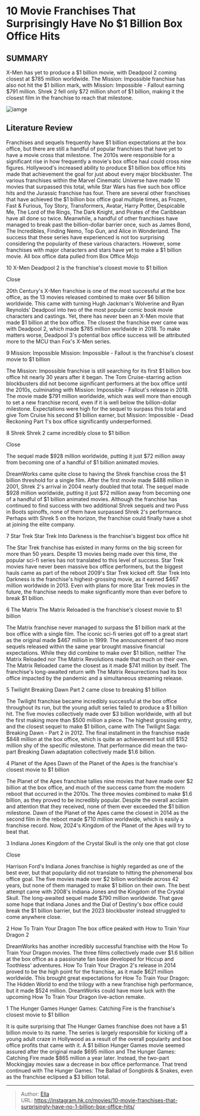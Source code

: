 # 10 Movie Franchises That Surprisingly Have No $1 Billion Box Office Hits


## SUMMARY 


X-Men
 has yet to produce a $1 billion movie, with 
Deadpool 2
 coming closest at $785 million worldwide. 
 The
 Mission: Impossible
 franchise has also not hit the $1 billion mark, with 
Mission: Impossible - Fallout
 earning $791 million. 
Shrek 2
 fell only $72 million short of $1 billion, making it the closest film in the franchise to reach that milestone. 

![iamge](https://static1.srcdn.com/wordpress/wp-content/uploads/wm/2023/12/movei-franchises-no-billion-movies-box-office.jpg)

## Literature Review



Franchises and sequels frequently have $1 billion expectations at the box office, but there are still a handful of popular franchises that have yet to have a movie cross that milestone. The 2010s were responsible for a significant rise in how frequently a movie&#39;s box office haul could cross nine figures. Hollywood&#39;s increased ability to produce $1 billion box office hits made that achievement the goal for just about every major blockbuster. The various franchises within the Marvel Cinematic Universe have made 10 movies that surpassed this total, while Star Wars has five such box office hits and the Jurassic franchise has four.
There are several other franchises that have achieved the $1 billion box office goal multiple times, as Frozen, Fast &amp; Furious, Toy Story, Transformers, Avatar, Harry Potter, Despicable Me, The Lord of the Rings, The Dark Knight, and Pirates of the Caribbean have all done so twice. Meanwhile, a handful of other franchises have managed to break past the billion-dollar barrier once, such as James Bond, The Incredibles, Finding Nemo, Top Gun, and Alice in Wonderland. The success that these series have experienced is not too surprising considering the popularity of these various characters. However, some franchises with major characters and stars have yet to make a $1 billion movie.
All box office data pulled from Box Office Mojo 










 








 10  X-Men 
Deadpool 2 is the franchise&#39;s closest movie to $1 billion


Close







20th Century&#39;s X-Men franchise is one of the most successful at the box office, as the 13 movies released combined to make over $6 billion worldwide. This came with turning Hugh Jackman&#39;s Wolverine and Ryan Reynolds&#39; Deadpool into two of the most popular comic book movie characters and castings. Yet, there has never been an X-Men movie that made $1 billion at the box office. The closest the franchise ever came was with Deadpool 2, which made $785 million worldwide in 2018. To make matters worse, Deadpool 3&#39;s potential box office success will be attributed more to the MCU than Fox&#39;s X-Men series.





 9  Mission: Impossible 
Mission: Impossible - Fallout is the franchise&#39;s closest movie to $1 billion
        

The Mission: Impossible franchise is still searching for its first $1 billion box office hit nearly 30 years after it began. The Tom Cruise-starring action blockbusters did not become significant performers at the box office until the 2010s, culminating with Mission: Impossible - Fallout&#39;s release in 2018. The movie made $791 million worldwide, which was well more than enough to set a new franchise record, even if it is well below the billion-dollar milestone. Expectations were high for the sequel to surpass this total and give Tom Cruise his second $1 billion earner, but Mission: Impossible - Dead Reckoning Part 1&#39;s box office significantly underperformed.





 8  Shrek 
Shrek 2 came incredibly close to $1 billion


Close







The sequel made $928 million worldwide, putting it just $72 million away from becoming one of a handful of $1 billion animated movies. 

DreamWorks came quite close to having the Shrek franchise cross the $1 billion threshold for a single film. After the first movie made $488 million in 2001, Shrek 2&#39;s arrival in 2004 nearly doubled that total. The sequel made $928 million worldwide, putting it just $72 million away from becoming one of a handful of $1 billion animated movies. Although the franchise has continued to find success with two additional Shrek sequels and two Puss in Boots spinoffs, none of them have surpassed Shrek 2&#39;s performance. Perhaps with Shrek 5 on the horizon, the franchise could finally have a shot at joining the elite company.





 7  Star Trek 
Star Trek Into Darkness is the franchise&#39;s biggest box office hit
        

The Star Trek franchise has existed in many forms on the big screen for more than 50 years. Despite 13 movies being made over this time, the popular sci-fi series has not translated to this level of success. Star Trek movies have never been massive box office performers, but the biggest hauls came as part of the reboot 2009&#39;s Star Trek kicked off. Star Trek Into Darkness is the franchise&#39;s highest-grossing movie, as it earned $467 million worldwide in 2013. Even with plans for more Star Trek movies in the future, the franchise needs to make significantly more than ever before to break $1 billion.





 6  The Matrix 
The Matrix Reloaded is the franchise&#39;s closest movie to $1 billion
        

The Matrix franchise never managed to surpass the $1 billion mark at the box office with a single film. The iconic sci-fi series got off to a great start as the original made $467 million in 1999. The announcement of two more sequels released within the same year brought massive financial expectations. While they did combine to make over $1 billion, neither The Matrix Reloaded nor The Matrix Revolutions made that much on their own. The Matrix Reloaded came the closest as it made $741 million by itself. The franchise&#39;s long-awaited return with The Matrix Resurrections had its box office impacted by the pandemic and a simultaneous streaming release.





 5  Twilight 
Breaking Dawn Part 2 came close to breaking $1 billion
        

The Twilight franchise became incredibly successful at the box office throughout its run, but the young adult series failed to produce a $1 billion hit. The five movies collectively made over $3 billion worldwide, with all but the first making more than $500 million a piece. The highest grossing entry, and the closest sequel to make $1 billion, came with The Twilight Saga: Breaking Dawn - Part 2 in 2012. The final installment in the franchise made $848 million at the box office, which is quite an achievement but still $152 million shy of the specific milestone. That performance did mean the two-part Breaking Dawn adaptation collectively made $1.6 billion.





 4  Planet of the Apes 
Dawn of the Planet of the Apes is the franchise&#39;s closest movie to $1 billion
        

The Planet of the Apes franchise tallies nine movies that have made over $2 billion at the box office, and much of the success came from the modern reboot that occurred in the 2010s. The three movies combined to make $1.6 billion, as they proved to be incredibly popular. Despite the overall acclaim and attention that they received, none of them ever exceeded the $1 billion milestone. Dawn of the Planet of the Apes came the closest in 2014 as the second film in the reboot made $710 million worldwide, which is easily a franchise record. Now, 2024&#39;s Kingdom of the Planet of the Apes will try to beat that.





 3  Indiana Jones 
Kingdom of the Crystal Skull is the only one that got close


Close







Harrison Ford&#39;s Indiana Jones franchise is highly regarded as one of the best ever, but that popularity did not translate to hitting the phenomenal box office goal. The five movies made over $2 billion worldwide across 42 years, but none of them managed to make $1 billion on their own. The best attempt came with 2008&#39;s Indiana Jones and the Kingdom of the Crystal Skull. The long-awaited sequel made $790 million worldwide. That gave some hope that Indiana Jones and the Dial of Destiny&#39;s box office could break the $1 billion barrier, but the 2023 blockbuster instead struggled to come anywhere close.





 2  How To Train Your Dragon 
The box office peaked with How to Train Your Dragon 2
        

DreamWorks has another incredibly successful franchise with the How To Train Your Dragon movies. The three films collectively made over $1.6 billion at the box office as a passionate fan base developed for Hiccup and Toothless&#39; adventures. How To Train Your Dragon 2&#39;s release in 2014 proved to be the high point for the franchise, as it made $621 million worldwide. This brought great expectations for How To Train Your Dragon: The Hidden World to end the trilogy with a new franchise high performance, but it made $524 million. DreamWorks could have more luck with the upcoming How To Train Your Dragon live-action remake.





 1  The Hunger Games 
Hunger Games: Catching Fire is the franchise&#39;s closest movie to $1 billion
        

It is quite surprising that The Hunger Games franchise does not have a $1 billion movie to its name. The series is largely responsible for kicking off a young adult craze in Hollywood as a result of the overall popularity and box office profits that came with it. A $1 billion Hunger Games movie seemed assured after the original made $695 million and The Hunger Games: Catching Fire made $865 million a year later. Instead, the two-part Mockingjay movies saw a decrease in box office performance. That trend continued with The Hunger Games: The Ballad of Songbirds &amp; Snakes, even as the franchise eclipsed a $3 billion total.


---

> Author: [Ella](https://instagram.hk.cn/)  
> URL: https://instagram.hk.cn/movies/10-movie-franchises-that-surprisingly-have-no-1-billion-box-office-hits/  

